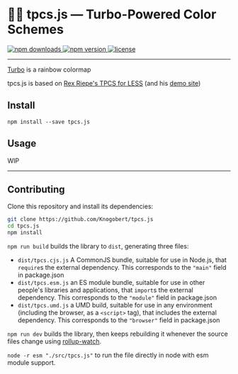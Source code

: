 # 👨‍🎨 tpcs.js — Turbo-Powered Color Schemes

<a href="https://www.npmjs.com/package/tpcs.js">
    <img alt="npm downloads" src="https://img.shields.io/npm/dt/tpcs.js.svg?style=flat" />
</a>
<a href="https://www.npmjs.com/package/tpcs.js">
    <img alt="npm version" src="https://img.shields.io/npm/v/tpcs.js.svg?style=flat" />
</a>
<a href="./LICENSE">
    <img alt="license" src="https://img.shields.io/badge/license-MIT-blue.svg" />
</a>

---

[Turbo](https://ai.googleblog.com/2019/08/turbo-improved-rainbow-colormap-for.html) is a rainbow colormap

tpcs.js is based on [Rex Riepe's TPCS for LESS](https://github.com/rexriepe/tpcs) (and his [demo site](https://rexriepe.github.io/tpcs/))

## Install

```
npm install --save tpcs.js
```

## Usage

WIP

---

## Contributing

Clone this repository and install its dependencies:

```bash
git clone https://github.com/Knogobert/tpcs.js
cd tpcs.js
npm install
```

`npm run build` builds the library to `dist`, generating three files:

* `dist/tpcs.cjs.js`
    A CommonJS bundle, suitable for use in Node.js, that `require`s the external dependency. This corresponds to the `"main"` field in package.json
* `dist/tpcs.esm.js`
    an ES module bundle, suitable for use in other people's libraries and applications, that `import`s the external dependency. This corresponds to the `"module"` field in package.json
* `dist/tpcs.umd.js`
    a UMD build, suitable for use in any environment (including the browser, as a `<script>` tag), that includes the external dependency. This corresponds to the `"browser"` field in package.json

`npm run dev` builds the library, then keeps rebuilding it whenever the source files change using [rollup-watch](https://github.com/rollup/rollup-watch).

`node -r esm "./src/tpcs.js"` to run the file directly in node with esm module support.
